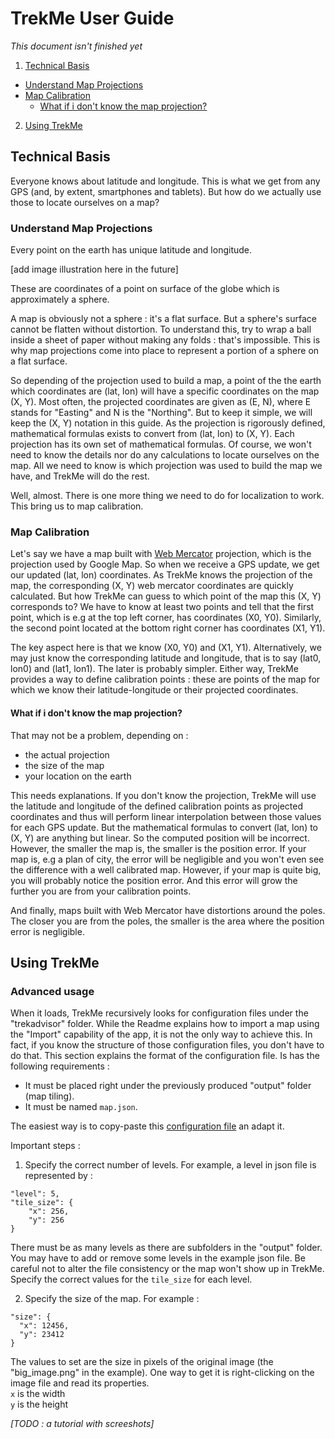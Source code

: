 # TrekMe User Guide

_This document isn't finished yet_

1. [Technical Basis](#TOC-Technical-Basis)
  * [Understand Map Projections](#TOC-Understand-Map-Projection)
  * [Map Calibration](#TOC-Map-Calibration)
    * [What if i don't know the map projection?](#TOC-What-if)
2. [Using TrekMe](#TOC-Using-TrekMe)



## <a name="TOC-Technical-Basis"></a>Technical Basis

Everyone knows about latitude and longitude. This is what we get from any GPS (and,
by extent, smartphones and tablets).
But how do we actually use those to locate ourselves on a map?

### <a name="TOC-Understand-Map-Projection"></a>Understand Map Projections

Every point on the earth has unique latitude and longitude.

[add image illustration here in the future]

These are coordinates of a point on surface of the globe which is approximately a sphere.

A map is obviously not a sphere : it's a flat surface. But a sphere's surface cannot be
flatten without distortion. To understand this, try to wrap a ball inside a sheet of paper
without making any folds : that's impossible. This is why map projections come into place
to represent a portion of a sphere on a flat surface.

So depending of the projection used to build a map, a point of the the earth which
coordinates are (lat, lon) will have a specific coordinates on the map (X, Y). Most often,
the projected coordinates are given as (E, N), where E stands for "Easting" and N is the
"Northing". But to keep it simple, we will keep the (X, Y) notation in this guide.
As the projection is rigorously defined, mathematical formulas exists to convert
from (lat, lon) to (X, Y). Each projection has its own set of mathematical formulas.
Of course, we won't need to know the details nor do any calculations to locate ourselves
on the map. All we need to know is which projection was used to build the map we
have, and TrekMe will do the rest.<p>
Well, almost. There is one more thing we need to do for localization to work. This
bring us to map calibration.

### <a name="TOC-Map-Calibration"></a>Map Calibration

Let's say we have a map built with [Web Mercator](https://en.wikipedia.org/wiki/Web_Mercator)
projection, which is the projection used by Google Map. So when we receive a GPS
update, we get our updated (lat, lon) coordinates. As TrekMe knows the projection
of the map, the corresponding (X, Y) web mercator coordinates are quickly calculated.
But how TrekMe can guess to which point of the map this (X, Y) corresponds to?
We have to know at least two points and tell that the first point, which is e.g
at the top left corner, has coordinates (X0, Y0). Similarly, the second point located
at the bottom right corner has coordinates (X1, Y1).<p>
The key aspect here is that we know (X0, Y0) and (X1, Y1). Alternatively, we may just
know the corresponding latitude and longitude, that is to say (lat0, lon0) and
(lat1, lon1). The later is probably simpler. Either way, TrekMe provides a
way to define calibration points : these are points of the map for which we know
their latitude-longitude or their projected coordinates.

#### <a name="TOC-What-if"></a>What if i don't know the map projection?

That may not be a problem, depending on :
- the actual projection
- the size of the map
- your location on the earth

This needs explanations. If you don't know the projection, TrekMe will use the
latitude and longitude of the defined calibration points as projected coordinates
and thus will perform linear interpolation between those values for each GPS update.
But the mathematical formulas to convert (lat, lon) to (X, Y) are anything but linear.
So the computed position will be incorrect. However, the smaller the map is, the smaller
is the position error. If your map is, e.g a plan of city, the error will be negligible
and you won't even see the difference with a well calibrated map. However, if your map
is quite big, you will probably notice the position error. And this error will grow
the further you are from your calibration points.<p>
And finally, maps built with Web Mercator have distortions around the poles. The closer you
are from the poles, the smaller is the area where the position error is negligible.<p>

## <a name="TOC-Using-TrekMe"></a>Using TrekMe

### <a name="TOC-Configure-the-map"></a>Advanced usage

When it loads, TrekMe recursively looks for configuration files under the "trekadvisor" folder.
While the Readme explains how to import a map using the "Import" capability of the app, it is not
 the only way to achieve this. In fact, if you know the structure of those configuration files, you
 don't have to do that.
This section explains the format of the configuration file. Is has the following requirements :

* It must be placed right under the previously produced "output" folder (map tiling).
* It must be named `map.json`.

The easiest way is to copy-paste this [configuration
file](app/src/main/assets/map-example/map.json) an adapt it.

Important steps :

1. Specify the correct number of levels. For example, a level in json file is represented by :
  ```
  "level": 5,
  "tile_size": {
      "x": 256,
      "y": 256
  }
  ```
  There must be as many levels as there are subfolders in the "output" folder. You may
  have to add or remove some levels in the example json file. Be careful not to alter
  the file consistency or the map won't show up in TrekMe.
  Specify the correct values for the `tile_size` for each level.

2. Specify the size of the map. For example :
  ```
  "size": {
    "x": 12456,
    "y": 23412
  }
  ```
  The values to set are the size in pixels of the original image (the "big_image.png" in the example).
  One way to get it is right-clicking on the image file and read its properties. <br>
  `x` is the width <br>
  `y` is the height

_[TODO : a tutorial with screeshots]_